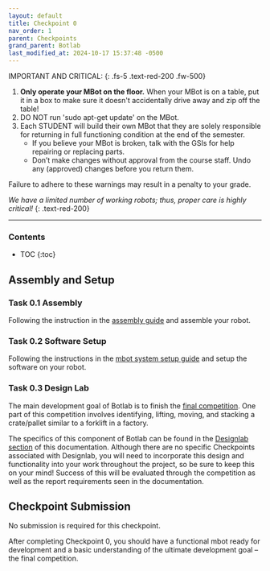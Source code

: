 ```yaml
---
layout: default
title: Checkpoint 0
nav_order: 1
parent: Checkpoints
grand_parent: Botlab
last_modified_at: 2024-10-17 15:37:48 -0500
---
```


IMPORTANT AND CRITICAL:
{: .fs-5 .text-red-200 .fw-500}

1. **Only operate your MBot on the floor.** When your MBot is on a table, put it in a box to make sure it doesn't accidentally drive away and zip off the table!
2. DO NOT run 'sudo apt-get update' on the MBot.
3. Each STUDENT will build their own MBot that they are solely responsible for returning in full functioning condition at the end of the semester.
    - If you believe your MBot is broken, talk with the GSIs for help repairing or replacing parts.
    - Don’t make changes without approval from the course staff. Undo any (approved) changes before you return them.

Failure to adhere to these warnings may result in a penalty to your grade.

*We have a limited number of working robots; thus, proper care is highly critical!*
{: .text-red-200}

---

### Contents
* TOC
{:toc}


## Assembly and Setup
### Task 0.1 Assembly
Following the instruction in the [assembly guide](https://mbot.robotics.umich.edu/docs/hardware/classic/assembly) and assemble your robot.

### Task 0.2 Software Setup
Following the instructions in the [mbot system setup guide](/docs/botlab/mbot-system-setup-Pi5) and setup the software on your robot.

### Task 0.3 Design Lab
The main development goal of Botlab is to finish the [final competition](/docs/botlab/checkpoints/competition). One part of this competition involves identifying, lifting, moving, and stacking a crate/pallet similar to a forklift in a factory.

The specifics of this component of Botlab can be found in the [Designlab section](/docs/botlab/checkpoints/design_lab) of this documentation. Although there are no specific Checkpoints associated with Designlab, you will need to incorporate this design and functionality into your work throughout the project, so be sure to keep this on your mind! Success of this will be evaluated through the competition as well as the report requirements seen in the documentation.


## Checkpoint Submission
No submission is required for this checkpoint.

After completing Checkpoint 0, you should have a functional mbot ready for development and a basic understanding of the ultimate development goal – the final competition.
